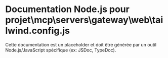 # Documentation Node.js pour projet\mcp\servers\gateway\web\tailwind.config.js

Cette documentation est un placeholder et doit être générée par un outil Node.js/JavaScript spécifique (ex: JSDoc, TypeDoc).
